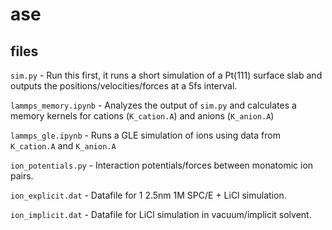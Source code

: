 ase
===

files
-----

`sim.py` - Run this first, it runs a short simulation of a Pt(111) surface slab and
outputs the positions/velocities/forces at a 5fs interval.

`lammps_memory.ipynb` - Analyzes the output of `sim.py` and calculates a memory kernels 
for cations (`K_cation.A`) and anions (`K_anion.A`)

`lammps_gle.ipynb` - Runs a GLE simulation of ions using data from `K_cation.A` and 
`K_anion.A`

`ion_potentials.py` - Interaction potentials/forces between monatomic ion pairs.

`ion_explicit.dat` - Datafile for 1 2.5nm 1M SPC/E + LiCl simulation.

`ion_implicit.dat` - Datafile for LiCl simulation in vacuum/implicit solvent.